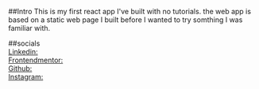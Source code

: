 ##Intro
This is my first react app I've built with no tutorials.
the web app is based on a static web page I built before I wanted to try somthing I was familiar with.





##socials<br/>
[Linkedin:](//www.linkedin.com/in/willie-morris-0b2571229/)<br/>
[Frontendmentor:](https://www.frontendmentor.io/profile/Willie10r)<br/>
[Github:](https://github.com/willie10r)<br/>
[Instagram:](https://www.instagram.com/zx10rwillie/)
